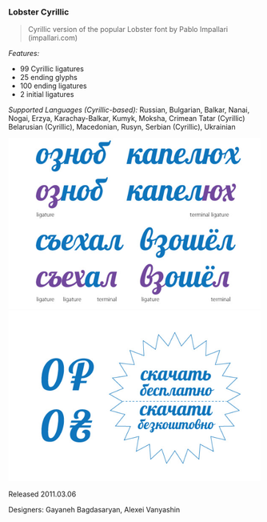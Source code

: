 ### Lobster Cyrillic ###
> Cyrillic version of the popular Lobster font by Pablo Impallari (impallari.com)

_Features:_ 
* 99 Cyrillic ligatures
* 25 ending glyphs
* 100 ending ligatures
* 2 initial ligatures

_Supported Languages (Cyrillic-based):_
Russian, Bulgarian, Balkar, Nanai, Nogai, Erzya, Karachay-Balkar, Kumyk, Moksha, Crimean Tatar (Cyrillic)
Belarusian (Cyrillic), Macedonian, Rusyn, Serbian (Cyrillic), Ukrainian

![Lobster Cyrillic Font](src/sample.jpg)
![Lobster Cyrillic Font](src/sample2.jpg)

Released 2011.03.06

Designers: Gayaneh Bagdasaryan, Alexei Vanyashin
